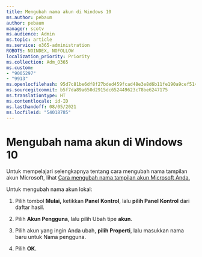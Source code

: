 ```yaml
---
title: Mengubah nama akun di Windows 10
ms.author: pebaum
author: pebaum
manager: scotv
ms.audience: Admin
ms.topic: article
ms.service: o365-administration
ROBOTS: NOINDEX, NOFOLLOW
localization_priority: Priority
ms.collection: Adm_O365
ms.custom:
- "9005297"
- "9913"
ms.openlocfilehash: 95d7c81be6df8f27bded459fcad48e3e8d6b11fe190a9cef514fee1ba8e93cb4
ms.sourcegitcommit: b5f7da89a650d2915dc652449623c78be6247175
ms.translationtype: HT
ms.contentlocale: id-ID
ms.lasthandoff: 08/05/2021
ms.locfileid: "54018785"
---
```

# <a name="change-account-name-in-windows-10"></a>Mengubah nama akun di Windows 10

Untuk mempelajari selengkapnya tentang cara mengubah nama tampilan akun Microsoft, lihat [Cara mengubah nama tampilan akun Microsoft Anda.](https://support.microsoft.com/account-billing/how-to-change-your-microsoft-account-display-name-917b1d70-5915-d04e-243a-a618f96ef1d5)

Untuk mengubah nama akun lokal:

1. Pilih tombol **Mulai,** ketikkan **Panel Kontrol**, lalu **pilih Panel Kontrol** dari daftar hasil.

1. Pilih **Akun Pengguna**, lalu pilih Ubah tipe **akun**.

1. Pilih akun yang ingin Anda ubah, **pilih Properti**, lalu masukkan nama baru untuk Nama pengguna.

1. Pilih **OK.**
